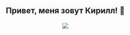 ## <p align="center">Привет, меня зовут Кирилл! 💪</p>

<p align="center">
  <a href="https://t.me/superutv">
    <img src="https://img.shields.io/badge/Telegram-2CA5E0?style=for-the-badge&logo=telegram&logoColor=white"/>
  </a>
</p>


